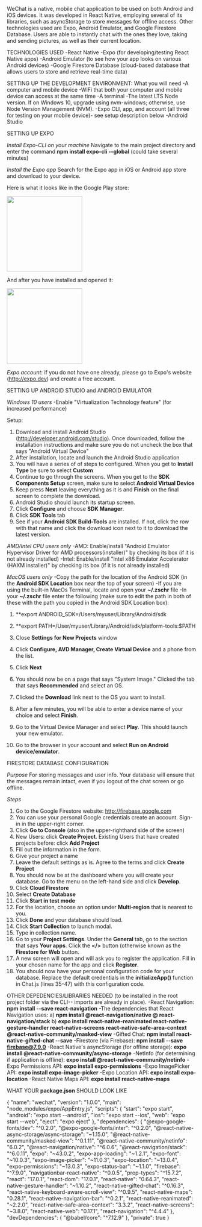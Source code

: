 WeChat is a native, mobile chat application to be used on both Android and iOS devices. It was developed in React Native, employing several of its libraries, such as asyncStorage to store messages for offline access. Other technologies used are Expo, Android Emulator, and Google Firestore Database. Users are able to instantly chat with the ones they love, taking and sending pictures, as well as their current location.

TECHNOLOGIES USED
-React Native
-Expo (for developing/testing React Native apps)
-Android Emulator (to see how your app looks on various Android devices)
-Google Firestore Database (cloud-based database that allows users to store and retrieve real-time data)

SETTING UP THE DEVELOPMENT ENVIRONMENT: What you will need
-A computer and mobile device
-WiFi that both your computer and mobile device can access at the same time
-A terminal
-The latest LTS Node version. If on Windows 10, upgrade using nvm-windows; otherwise, use Node Version Management (NVM).
-Expo CLI, app, and account (all three for testing on your mobile device)- see setup description below
-Android Studio

SETTING UP EXPO

*Install Expo-CLI on your machine*
Navigate to the main project directory and enter the command **npm install expo-cli --global** (could take several minutes)

*Install the Expo app*
Search for the Expo app in iOS or Android app store and download to your device.

Here is what it looks like in the Google Play store:

<img src= "https://user-images.githubusercontent.com/74441727/146094107-ba6ac0fc-c4ff-456b-8e15-767b5226da39.png" width=200/>

And after you have installed and opened it:

<img src= "https://user-images.githubusercontent.com/74441727/146094224-0d54b3ba-f1ae-49e1-afee-55d3a2ad0e7b.png" width=200/>

*Expo account*: if you do not have one already, please go to Expo's website (http://expo.dev) and create a free account.



SETTING UP ANDROID STUDIO and ANDROID EMULATOR

*Windows 10 users*
-Enable "Virtualization Technology feature" (for increased performance)

Setup:
1) Download and install Android Studio (http://developer.android.com/studio). Once downloaded, follow the installation instructions and make sure you do not uncheck the box that says "Android Virtual Device"
2) After installation, locate and launch the Android Studio application
3) You will have a series of of steps to configured. When you get to **Install Type** be sure to select **Custom**
4) Continue to go through the screens. When you get to the **SDK Components Setup** screen, make sure to select **Android Virtual Device**
5) Keep press **Next** leaving everything as it is and **Finish** on the final screen to complete the download.
6) Android Studio should launch its startup screen. 
7) Click **Configure** and choose **SDK Manager**. 
8) Click **SDK Tools** tab
9) See if your **Android SDK Build-Tools** are installed. If not, click the row with that name and click the download icon next to it to download the latest version.

*AMD/Intel CPU users only*
-AMD: Enable/install "Android Emulator Hypervisor Driver for AMD processors(installer)" by checking its box (if it is not already installed)
-Intel: Enable/install "Intel x86 Emulator Accelerator (HAXM installer)" by checking its box (if it is not already installed)

*MacOS users only*
-Copy the path for the location of the Android SDK (in the **Android SDK Location** box near the top of your screen)
-If you are using the built-in MacOs Terminal, locate and open your **~/.zschr** file 
-In your **~/.zschr** file enter the following (make sure to edit the path in both of these with the path you copied in the Android SDK Location box):
  1) **export ANDROID_SDK=/Users/myuser/Library/Android/sdk
  2) **export PATH=/User/myuser/Library/Android/sdk/platform-tools:$PATH

10) Close **Settings for New Projects** window
11) Click **Configure, AVD Manager, Create Virtual Device** and a phone from the list.
12) Click **Next**
13) You should now be on a page that says "System Image." Clicked the tab that says **Recommended** and select an OS.
14) Clicked the **Download** link next to the OS you want to install.
15) After a few minutes, you will be able to enter a device name of your choice and select **Finish**.
16) Go to the Virtual Device Manager and select **Play**. This should launch your new emulator.
17) Go to the browser in your account and select **Run on Android device/emulator**. 


FIRESTORE DATABASE CONFIGURATION

*Purpose*
For storing messages and user info. Your database will ensure that the messages remain intact, even if you logout of the chat screen or go offline.

*Steps*
1) Go to the Google Firestore website: http://firebase.google.com
2) You can use your personal Google credentials create an account. Sign-in in the upper-right corner. 
3) Click **Go to Console** (also in the upper-righthand side of the screen)
4) New Users: click **Create Project**. Existing Users that have created projects before: click **Add Project**
5) Fill out the information in the form.
6) Give your project a name
7) Leave the default settings as is. Agree to the terms and click **Create Project**
8) You should now be at the dashboard where you will create your database. Go to the menu on the left-hand side and click **Develop**.
9) Click **Cloud Firestore**
10) Select **Create Database**
11) Click **Start in test mode**
12) For the location, choose an option under **Multi-region** that is nearest to you.
13) Click **Done** and your database should load.
14) Click **Start Collection** to launch modal. 
15) Type in collection name.
16) Go to your **Project Settings**. Under the **General** tab, go to the section that says **Your apps**. Click the **</>** button (otherwise known as the **Firestore for Web** button.
17) A new screen will open and will ask you to register the application. Fill in your chosen name for the app and click **Register**.
18) You should now have your personal configuration code for your database. Replace the default credentials in the **initializeApp()** function in Chat.js (lines 35-47) with this configuration code.


OTHER DEPEDENCIES/LIBRARIES NEEDED (to be installed in the root project folder via the CLI-- imports are already in place).
-React Navigation: **npm install --save react-navigation**
-The dependencies that React Navigation uses: 
a) **npm install @react-navigation/native @ react-navigation/stack**
b) **expo install react-native-reanimated react-native-gesture-handler react-native-screens react-native-safe-area-context @react-native-community/masked-view**
-Gifted Chat: **npm install react-native-gifted-chat --save**
-Firestore (via Firebase): **npm install --save firebase@7.9.0**
-React Native's asyncStorage (for offline storage): **expo install @react-native-community/async-storage**
-NetInfo (for determining if application is offline): **expo install @react-native-community/netinfo**
-Expo Permissions API: **expo install expo-permissions**
-Expo ImagePicker API: **expo install expo-image-picker**
-Expo Location API: **expo install expo-location**
-React Native Maps API: **expo install react-native-maps**

WHAT YOUR **package.json** SHOULD LOOK LIKE

{
  "name": "wechat",
  "version": "1.0.0",
  "main": "node_modules/expo/AppEntry.js",
  "scripts": {
    "start": "expo start",
    "android": "expo start --android",
    "ios": "expo start --ios",
    "web": "expo start --web",
    "eject": "expo eject"
  },
  "dependencies": {
    "@expo-google-fonts/dev": "^0.2.0",
    "@expo-google-fonts/inter": "^0.2.0",
    "@react-native-async-storage/async-storage": "~1.15.0",
    "@react-native-community/masked-view": "^0.1.11",
    "@react-native-community/netinfo": "6.0.2",
    "@react-navigation/native": "^6.0.6",
    "@react-navigation/stack": "^6.0.11",
    "expo": "~43.0.2",
    "expo-app-loading": "~1.2.1",
    "expo-font": "~10.0.3",
    "expo-image-picker": "~11.0.3",
    "expo-location": "~13.0.4",
    "expo-permissions": "~13.0.3",
    "expo-status-bar": "~1.1.0",
    "firebase": "^7.9.0",
    "navigationbar-react-native": "^0.0.5",
    "prop-types": "^15.7.2",
    "react": "17.0.1",
    "react-dom": "17.0.1",
    "react-native": "0.64.3",
    "react-native-gesture-handler": "~1.10.2",
    "react-native-gifted-chat": "^0.16.3",
    "react-native-keyboard-aware-scroll-view": "^0.9.5",
    "react-native-maps": "0.28.1",
    "react-native-navigation-bar": "^0.2.1",
    "react-native-reanimated": "~2.2.0",
    "react-native-safe-area-context": "3.3.2",
    "react-native-screens": "~3.8.0",
    "react-native-web": "0.17.1",
    "react-navigation": "^4.4.4"
  },
  "devDependencies": {
    "@babel/core": "^7.12.9"
  },
  "private": true
}

